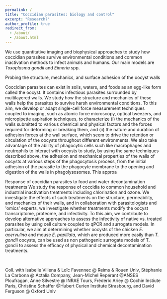 ```yaml
---
permalink: /
title: "Coccidian parasites: biology and control"
excerpt: "Research?"
author_profile: true
redirect_from: 
  - /about/
  - /about.html
---
```



We use quantitative imaging and biophysical approaches to study how coccidian parasites survive environmental conditions and common inactivation methods to infect animals and humans. Our main models are *Toxoplasma gondii* and *Eimeria* spp. 


Probing the structure, mechanics, and surface adhesion of the oocyst walls

Coccidian parasites can exist in soils, waters, and foods as an egg-like form called the oocyst. It contains infectious parasites surrounded by multilayered walls. We study how the structure and mechanics of these walls help the parasites to survive harsh environmental conditions. To this aim, we develop or adapt single-cell force measurement techniques coupled to imaging, such as atomic force microscopy, optical tweezers, and micropipette aspiration techniques, to characterize (i) the mechanics of the walls submitted to various chemical and physical factors and the forces required for deforming or breaking them, and (ii) the nature and duration of adhesion forces at the wall surface, which seem to drive the retention or circulation of the oocysts throughout different environments. 
We also take advantage of the ability of phagocytic cells such like macrophages and neutrophils to interact with oocysts to study, by using the same techniques described above, the adhesion and mechanical properties of the walls of oocysts at various steps of the phagocytosis process, from the initial adhesion of the parasite to the phagocyte membrane to the opening and digestion of the walls in phagolysosomes. This approa   

 
Response of coccidian parasites to food and water decontamination treatments
We study the response of coccidia to common household and industrial inactivation treatments including chlorination and ozone. We investigate the effects of such treatments on the structure, permeability, and mechanics of their walls, and in collaboration with parasitologists and 'omics' experts, we investigate whether treatments modify the oocyst transcriptome, proteome, and infectivity. To this aim, we contribute to develop alternative approaches to assess the infectivity of native vs. treated parasites by using cell culture coupled to qPCR and surrogate models. In particular, we aim at determining whether oocysts of the chicken *E. acervulina* and mouse *E. papillata*, which are produced more easily than *T. gondii* oocysts, can be used as non pathogenic surrogate models of T. gondii to assess the efficacy of physical and chemical decontamination treatments.

​

Coll. with Isabelle Villena & Loïc Favennec @ Reims & Rouen Univ, Stéphanie La Carbona @ Actalia Company, Jean-Michel Repérant @ANSES Ploufragan, Anne Silvestre @ INRAE Tours, Frédéric Ariey @ Cochin Instiute Paris, Christine Schaffer @Hubert Curien Institute Strasbourg, and David Ferguson @ Oxford Univ

​
